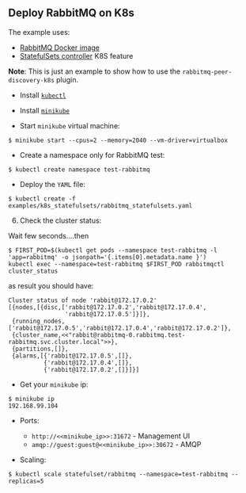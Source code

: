 Deploy RabbitMQ on K8s 
----
The example uses:
* [RabbitMQ Docker image](https://hub.docker.com/_/rabbitmq/)
* [StatefulSets controller](https://kubernetes.io/docs/concepts/workloads/controllers/statefulset/) K8S feature

**Note**: This is just an example to show how to use the `rabbitmq-peer-discovery-k8s` plugin.
   

* Install [`kubectl`](https://kubernetes.io/docs/tasks/tools/install-kubectl/)


* Install [`minikube`](https://kubernetes.io/docs/tasks/tools/install-minikube/)


* Start `minikube` virtual machine:
```
$ minikube start --cpus=2 --memory=2040 --vm-driver=virtualbox
```

* Create a namespace only for RabbitMQ test:
```
$ kubectl create namespace test-rabbitmq
```

* Deploy the  `YAML` file:

```
$ kubectl create -f examples/k8s_statefulsets/rabbitmq_statefulsets.yaml
```
6. Check the cluster status:

Wait few seconds....then 

```
$ FIRST_POD=$(kubectl get pods --namespace test-rabbitmq -l 'app=rabbitmq' -o jsonpath='{.items[0].metadata.name }')
kubectl exec --namespace=test-rabbitmq $FIRST_POD rabbitmqctl cluster_status
```
as result you should have:
```
Cluster status of node 'rabbit@172.17.0.2'
[{nodes,[{disc,['rabbit@172.17.0.2','rabbit@172.17.0.4',
                'rabbit@172.17.0.5']}]},
 {running_nodes,['rabbit@172.17.0.5','rabbit@172.17.0.4','rabbit@172.17.0.2']},
 {cluster_name,<<"rabbit@rabbitmq-0.rabbitmq.test-rabbitmq.svc.cluster.local">>},
 {partitions,[]},
 {alarms,[{'rabbit@172.17.0.5',[]},
          {'rabbit@172.17.0.4',[]},
          {'rabbit@172.17.0.2',[]}]}]
```

* Get your `minikube` ip:
```
$ minikube ip
192.168.99.104
```
* Ports:
	* `http://<<minikube_ip>>:31672` - Management UI
	* `amqp://guest:guest@<<minikube_ip>>:30672` - AMQP

* Scaling:
```
$ kubectl scale statefulset/rabbitmq --namespace=test-rabbitmq --replicas=5
```
 